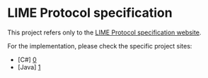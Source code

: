 # LIME Protocol specification
This project refers only to the [LIME Protocol specification website](http://limeprotocol.org).

For the implementation, please check the specific project sites:
* [C#] [0]
* [Java] [1]

[0]: https://github.com/takenet/lime-csharp
[1]: https://github.com/takenet/lime-java
